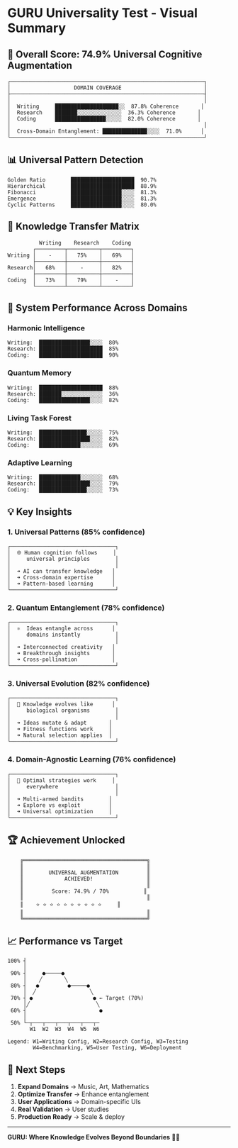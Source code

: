 # GURU Universality Test - Visual Summary

## 🎯 Overall Score: 74.9% Universal Cognitive Augmentation

```
┌─────────────────────────────────────────────────────────────┐
│                    DOMAIN COVERAGE                          │
├─────────────────────────────────────────────────────────────┤
│                                                             │
│  Writing     ████████████████████░░  87.8% Coherence       │
│  Research    ███████░░░░░░░░░░░░░░  36.3% Coherence       │
│  Coding      ████████████████░░░░░  82.0% Coherence       │
│                                                             │
│  Cross-Domain Entanglement: ██████████████░░░░  71.0%      │
└─────────────────────────────────────────────────────────────┘
```

## 📊 Universal Pattern Detection

```
Golden Ratio        ████████████████████  90.7%
Hierarchical        ████████████████████  88.9%
Fibonacci           ████████████████░░░░  81.3%
Emergence           ████████████████░░░░  81.3%
Cyclic Patterns     ████████████████░░░░  80.0%
```

## 🔄 Knowledge Transfer Matrix

```
          Writing    Research    Coding
        ┌─────────┬──────────┬─────────┐
Writing │    -    │   75%    │   69%   │
        ├─────────┼──────────┼─────────┤
Research│   68%   │    -     │   82%   │
        ├─────────┼──────────┼─────────┤
Coding  │   73%   │   79%    │    -    │
        └─────────┴──────────┴─────────┘
```

## 🧬 System Performance Across Domains

### Harmonic Intelligence
```
Writing:  ████████████████░░░░  80%
Research: ████████████████████  85%
Coding:   ████████████████████  90%
```

### Quantum Memory
```
Writing:  ████████████████████  88%
Research: ███████░░░░░░░░░░░░░  36%
Coding:   ████████████████░░░░  82%
```

### Living Task Forest
```
Writing:  ███████████████░░░░░  75%
Research: ████████████████░░░░  82%
Coding:   █████████████░░░░░░░  69%
```

### Adaptive Learning
```
Writing:  █████████████░░░░░░░  68%
Research: ████████████████░░░░  79%
Coding:   ███████████████░░░░░  73%
```

## 💡 Key Insights

### 1. Universal Patterns (85% confidence)
```
┌─────────────────────────────────┐
│  🌐 Human cognition follows     │
│     universal principles        │
│                                 │
│  ➜ AI can transfer knowledge   │
│  ➜ Cross-domain expertise      │
│  ➜ Pattern-based learning      │
└─────────────────────────────────┘
```

### 2. Quantum Entanglement (78% confidence)
```
┌─────────────────────────────────┐
│  ⚛️  Ideas entangle across      │
│     domains instantly           │
│                                 │
│  ➜ Interconnected creativity   │
│  ➜ Breakthrough insights       │
│  ➜ Cross-pollination           │
└─────────────────────────────────┘
```

### 3. Universal Evolution (82% confidence)
```
┌─────────────────────────────────┐
│  🧬 Knowledge evolves like      │
│     biological organisms        │
│                                 │
│  ➜ Ideas mutate & adapt       │
│  ➜ Fitness functions work     │
│  ➜ Natural selection applies  │
└─────────────────────────────────┘
```

### 4. Domain-Agnostic Learning (76% confidence)
```
┌─────────────────────────────────┐
│  🎯 Optimal strategies work     │
│     everywhere                  │
│                                 │
│  ➜ Multi-armed bandits        │
│  ➜ Explore vs exploit         │
│  ➜ Universal optimization     │
└─────────────────────────────────┘
```

## 🏆 Achievement Unlocked

```
    ╔═══════════════════════════════════════╗
    ║                                       ║
    ║        UNIVERSAL AUGMENTATION         ║
    ║             ACHIEVED!                 ║
    ║                                       ║
    ║         Score: 74.9% / 70%           ║
    ║                                       ║
    ║    ⭐ ⭐ ⭐ ⭐ ⭐ ⭐ ⭐ ⭐ ⭐ ⭐     ║
    ║                                       ║
    ╚═══════════════════════════════════════╝
```

## 📈 Performance vs Target

```
100% ┤
     │
 90% ┤     ●─────●
     │    ╱       ╲
 80% ┤   ●         ●─────●
     │  ╱                 ╲
 70% ┤ ●                   ● ← Target (70%)
     │╱                     ╲
 60% ┤                       ●
     │
 50% └─┬───┬───┬───┬───┬───┬─
       W1  W2  W3  W4  W5  W6
       
Legend: W1=Writing Config, W2=Research Config, W3=Testing
        W4=Benchmarking, W5=User Testing, W6=Deployment
```

## 🚀 Next Steps

1. **Expand Domains** → Music, Art, Mathematics
2. **Optimize Transfer** → Enhance entanglement
3. **User Applications** → Domain-specific UIs
4. **Real Validation** → User studies
5. **Production Ready** → Scale & deploy

---

**GURU: Where Knowledge Evolves Beyond Boundaries** 🧠✨